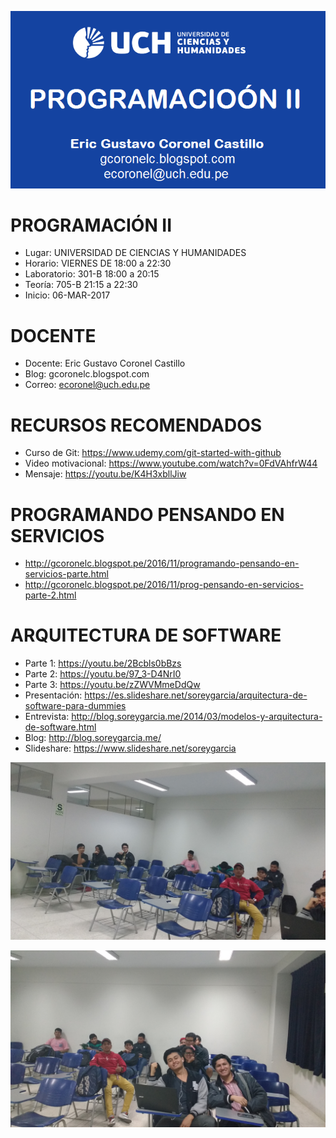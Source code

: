 ![PROGRAMACIÓN II](https://raw.githubusercontent.com/gcoronelc/UCH_PROG-II_2017-1/master/uch_prog2_2017_1.png)

# PROGRAMACIÓN II

- Lugar: UNIVERSIDAD DE CIENCIAS Y HUMANIDADES
- Horario: VIERNES DE 18:00 a 22:30
- Laboratorio: 301-B 18:00 a 20:15
- Teoría: 705-B 21:15 a 22:30
- Inicio: 06-MAR-2017


# DOCENTE

- Docente: Eric Gustavo Coronel Castillo
- Blog: gcoronelc.blogspot.com
- Correo: ecoronel@uch.edu.pe

# RECURSOS RECOMENDADOS

- Curso de Git: https://www.udemy.com/git-started-with-github
- Video motivacional: https://www.youtube.com/watch?v=0FdVAhfrW44
- Mensaje: https://youtu.be/K4H3xbllJiw

# PROGRAMANDO PENSANDO EN SERVICIOS

- http://gcoronelc.blogspot.pe/2016/11/programando-pensando-en-servicios-parte.html
- http://gcoronelc.blogspot.pe/2016/11/prog-pensando-en-servicios-parte-2.html


# ARQUITECTURA DE SOFTWARE

- Parte 1: https://youtu.be/2Bcbls0bBzs
- Parte 2: https://youtu.be/97_3-D4NrI0
- Parte 3: https://youtu.be/zZWVMmeDdQw
- Presentación: https://es.slideshare.net/soreygarcia/arquitectura-de-software-para-dummies
- Entrevista: http://blog.soreygarcia.me/2014/03/modelos-y-arquitectura-de-software.html
- Blog: http://blog.soreygarcia.me/
- Slideshare: https://www.slideshare.net/soreygarcia


![PROGRAMACIÓN II](https://raw.githubusercontent.com/gcoronelc/UCH_PROG-II_2017-1/master/Fotos/IMG_20170522_205411414.jpg)

![PROGRAMACIÓN II](https://raw.githubusercontent.com/gcoronelc/UCH_PROG-II_2017-1/master/Fotos/IMG_20170522_205406721.jpg)



